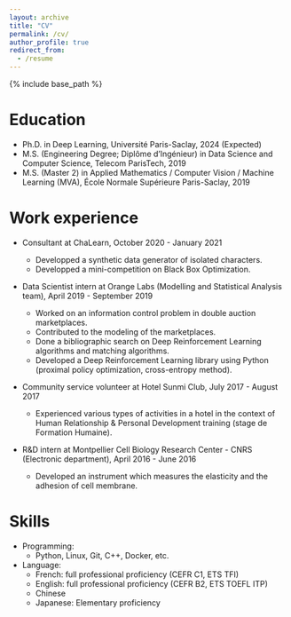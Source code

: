 ```yaml
---
layout: archive
title: "CV"
permalink: /cv/
author_profile: true
redirect_from:
  - /resume
---
```


{% include base_path %}

Education
======
* Ph.D. in Deep Learning, Université Paris-Saclay, 2024 (Expected)
* M.S. (Engineering Degree; Diplôme d’Ingénieur) in Data Science and Computer Science, Telecom ParisTech, 2019
* M.S. (Master 2) in Applied Mathematics / Computer Vision / Machine Learning (MVA), École Normale Supérieure Paris-Saclay, 2019


Work experience
======
* Consultant at ChaLearn, October 2020 - January 2021
  * Developped a synthetic data generator of isolated characters.
  * Developped a mini-competition on Black Box Optimization. 


* Data Scientist intern at Orange Labs (Modelling and Statistical Analysis team), April 2019 - September 2019
  * Worked on an information control problem in double auction marketplaces.
  * Contributed to the modeling of the marketplaces.
  * Done a bibliographic search on Deep Reinforcement Learning algorithms and matching algorithms.
  * Developed a Deep Reinforcement Learning library using Python (proximal policy optimization, cross-entropy method).


* Community service volunteer at Hotel Sunmi Club, July 2017 - August 2017
  * Experienced various types of activities in a hotel in the context of Human Relationship & Personal Development training (stage de Formation Humaine).


* R&D intern at Montpellier Cell Biology Research Center - CNRS (Electronic department), April 2016 - June 2016
  * Developed an instrument which measures the elasticity and the adhesion of cell membrane.


Skills
======
* Programming:
  * Python, Linux, Git, C++, Docker, etc.
* Language: 
  * French: full professional proficiency (CEFR C1, ETS TFI)
  * English: full professional proficiency (CEFR B2, ETS TOEFL ITP)
  * Chinese
  * Japanese: Elementary proficiency












